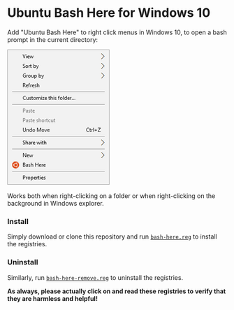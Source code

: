 Ubuntu Bash Here for Windows 10
===============================
Add "Ubuntu Bash Here" to right click menus in Windows 10, to open a bash prompt in the current directory:

![Screenshot](/ss.png?raw=true)

Works both when right-clicking on a folder or when right-clicking on the background in Windows explorer.

### Install

Simply download or clone this repository and run [`bash-here.reg`](/bash-here.reg) to install the registries.

### Uninstall

Similarly, run [`bash-here-remove.reg`](/bash-here-remove.reg) to uninstall the registries.

**As always, please actually click on and read these registries to verify that they are harmless and helpful!**
